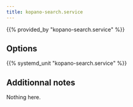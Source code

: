 ```yaml
---
title: kopano-search.service
---
```


{{% provided_by "kopano-search.service" %}}

## Options

{{% systemd_unit "kopano-search.service" %}}

## Additionnal notes

Nothing here.